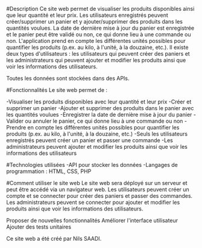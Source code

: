 #Description
Ce site web permet de visualiser les produits disponibles ainsi que leur quantité et leur prix. 
Les utilisateurs enregistrés peuvent créer/supprimer un panier et y ajouter/supprimer des produits dans les quantités voulues.
La date de dernière mise à jour du panier est enregistrée et le panier peut être validé ou non, ce qui donne lieu à une commande ou non. 
L'application prend en compte les différentes unités possibles pour quantifier les produits (p.ex. au kilo, à l'unité, à la douzaine, etc.).
Il existe deux types d'utilisateurs : les utilisateurs qui peuvent créer des paniers et les administrateurs qui peuvent ajouter et modifier les produits
ainsi que voir les informations des utilisateurs.

Toutes les données sont stockées dans des APIs.

#Fonctionnalités
Le site web permet de :

-Visualiser les produits disponibles avec leur quantité et leur prix
-Créer et supprimer un panier
-Ajouter et supprimer des produits dans le panier avec les quantités voulues
-Enregistrer la date de dernière mise à jour du panier
-Valider ou annuler le panier, ce qui donne lieu à une commande ou non
-Prendre en compte les différentes unités possibles pour quantifier les produits (p.ex. au kilo, à l'unité, à la douzaine, etc.)
-Seuls les utilisateurs enregistrés peuvent créer un panier et passer une commande
-Les administrateurs peuvent ajouter et modifier les produits ainsi que voir les informations des utilisateurs

#Technologies utilisées
-API pour stocker les données
-Langages de programmation : HTML, CSS, PHP

#Comment utiliser le site web
Le site web sera déployé sur un serveur et peut être accédé via un navigateur web. 
Les utilisateurs peuvent créer un compte et se connecter pour créer des paniers et passer des commandes.
Les administrateurs peuvent se connecter pour ajouter et modifier les produits ainsi que voir les informations des utilisateurs.



Proposer de nouvelles fonctionnalités
Améliorer l'interface utilisateur
Ajouter des tests unitaires


Ce site web a été créé par Nils SAADI.
